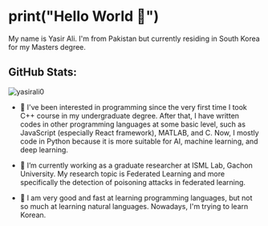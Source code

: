 # print("Hello World 👋")

My name is Yasir Ali. I'm from Pakistan but currently residing in South Korea for my Masters degree.

## GitHub Stats:
<p align="left">
  <img src="https://github-readme-stats.vercel.app/api?username=yasirali0&show_icons=true&theme=radical" alt="yasirali0" />
</p>

- 👀 I've been interested in programming since the very first time I took C++ course in my undergraduate degree.
  After that, I have written codes in other programming languages at some basic level, such as JavaScript (especially React framework), MATLAB, and C.
  Now, I mostly code in Python because it is more suitable for AI, machine learning, and deep learning.

- 🔭 I’m currently working as a graduate researcher at ISML Lab, Gachon University. My research topic is Federated Learning and more specifically the detection of poisoning attacks in federated learning.

- 🌱 I am very good and fast at learning programming languages, but not so much at learning natural languages. Nowadays, I'm trying to learn Korean.

